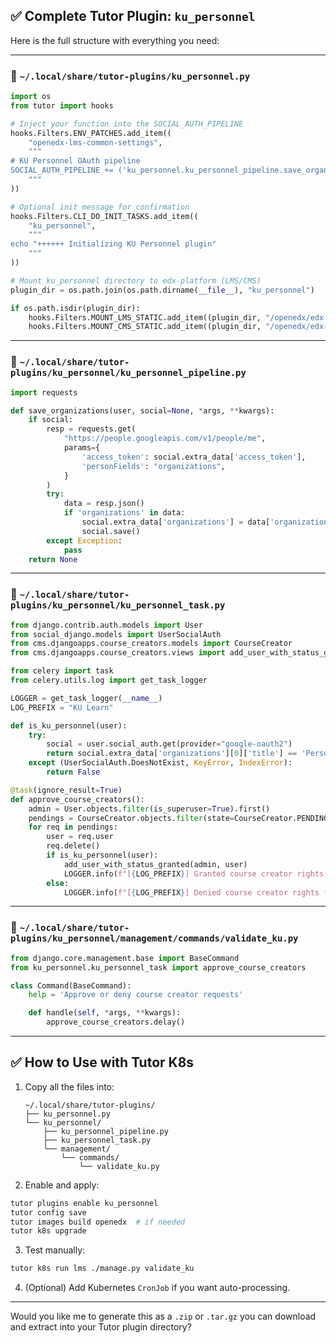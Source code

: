 ## ✅ Complete Tutor Plugin: `ku_personnel`

Here is the full structure with everything you need:

---

### 📁 `~/.local/share/tutor-plugins/ku_personnel.py`

```python
import os
from tutor import hooks

# Inject your function into the SOCIAL_AUTH_PIPELINE
hooks.Filters.ENV_PATCHES.add_item((
    "openedx-lms-common-settings",
    """
# KU Personnel OAuth pipeline
SOCIAL_AUTH_PIPELINE += ('ku_personnel.ku_personnel_pipeline.save_organizations',)
    """
))

# Optional init message for confirmation
hooks.Filters.CLI_DO_INIT_TASKS.add_item((
    "ku_personnel",
    """
echo "++++++ Initializing KU Personnel plugin"
    """
))

# Mount ku_personnel directory to edx-platform (LMS/CMS)
plugin_dir = os.path.join(os.path.dirname(__file__), "ku_personnel")

if os.path.isdir(plugin_dir):
    hooks.Filters.MOUNT_LMS_STATIC.add_item((plugin_dir, "/openedx/edx-platform/ku_personnel"))
    hooks.Filters.MOUNT_CMS_STATIC.add_item((plugin_dir, "/openedx/edx-platform/ku_personnel"))
```

---

### 📁 `~/.local/share/tutor-plugins/ku_personnel/ku_personnel_pipeline.py`

```python
import requests

def save_organizations(user, social=None, *args, **kwargs):
    if social:
        resp = requests.get(
            "https://people.googleapis.com/v1/people/me",
            params={
                'access_token': social.extra_data['access_token'],
                'personFields': "organizations",
            }
        )
        try:
            data = resp.json()
            if 'organizations' in data:
                social.extra_data['organizations'] = data['organizations']
                social.save()
        except Exception:
            pass
    return None
```

---

### 📁 `~/.local/share/tutor-plugins/ku_personnel/ku_personnel_task.py`

```python
from django.contrib.auth.models import User
from social_django.models import UserSocialAuth
from cms.djangoapps.course_creators.models import CourseCreator
from cms.djangoapps.course_creators.views import add_user_with_status_granted

from celery import task
from celery.utils.log import get_task_logger

LOGGER = get_task_logger(__name__)
LOG_PREFIX = "KU Learn"

def is_ku_personnel(user):
    try:
        social = user.social_auth.get(provider="google-oauth2")
        return social.extra_data['organizations'][0]['title'] == 'Personnel'
    except (UserSocialAuth.DoesNotExist, KeyError, IndexError):
        return False

@task(ignore_result=True)
def approve_course_creators():
    admin = User.objects.filter(is_superuser=True).first()
    pendings = CourseCreator.objects.filter(state=CourseCreator.PENDING)
    for req in pendings:
        user = req.user
        req.delete()
        if is_ku_personnel(user):
            add_user_with_status_granted(admin, user)
            LOGGER.info(f"[{LOG_PREFIX}] Granted course creator rights to {user.username}")
        else:
            LOGGER.info(f"[{LOG_PREFIX}] Denied course creator rights for {user.username}")
```

---

### 📁 `~/.local/share/tutor-plugins/ku_personnel/management/commands/validate_ku.py`

```python
from django.core.management.base import BaseCommand
from ku_personnel.ku_personnel_task import approve_course_creators

class Command(BaseCommand):
    help = 'Approve or deny course creator requests'

    def handle(self, *args, **kwargs):
        approve_course_creators.delay()
```

---

## ✅ How to Use with Tutor K8s

1. Copy all the files into:

   ```
   ~/.local/share/tutor-plugins/
   ├── ku_personnel.py
   └── ku_personnel/
       ├── ku_personnel_pipeline.py
       ├── ku_personnel_task.py
       └── management/
           └── commands/
               └── validate_ku.py
   ```

2. Enable and apply:

```bash
tutor plugins enable ku_personnel
tutor config save
tutor images build openedx  # if needed
tutor k8s upgrade
```

3. Test manually:

```bash
tutor k8s run lms ./manage.py validate_ku
```

4. (Optional) Add Kubernetes `CronJob` if you want auto-processing.

---

Would you like me to generate this as a `.zip` or `.tar.gz` you can download and extract into your Tutor plugin directory?
